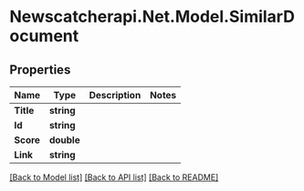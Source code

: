 # Newscatcherapi.Net.Model.SimilarDocument

## Properties

Name | Type | Description | Notes
------------ | ------------- | ------------- | -------------
**Title** | **string** |  | 
**Id** | **string** |  | 
**Score** | **double** |  | 
**Link** | **string** |  | 

[[Back to Model list]](../README.md#documentation-for-models) [[Back to API list]](../README.md#documentation-for-api-endpoints) [[Back to README]](../README.md)

